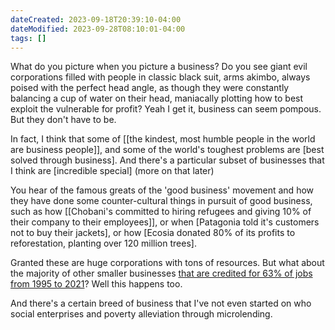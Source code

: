 ```yaml
---
dateCreated: 2023-09-18T20:39:10-04:00
dateModified: 2023-09-28T08:10:01-04:00
tags: []
---
```


What do you picture when you picture a business? Do you see giant evil corporations filled with people in classic black suit, arms akimbo, always poised with the perfect head angle, as though they were constantly balancing a cup of water on their head, maniacally plotting how to best exploit the vulnerable for profit? Yeah I get it, business can seem pompous. But they don't have to be.

In fact, I think that some of [[the kindest, most humble people in the world are business people]], and some of the world's toughest problems are [best solved through business]. And there's a particular subset of businesses that I think are [incredible special] (more on that later)

You hear of the famous greats of the 'good business' movement and how they have done some counter-cultural things in pursuit of good business, such as how [[Chobani's committed to hiring refugees and giving 10% of their company to their employees]], or when [Patagonia told it's customers not to buy their jackets], or how [Ecosia donated 80% of its profits to reforestation, planting over 120 million trees]. 

Granted these are huge corporations with tons of resources. But what about the majority of other smaller businesses [that are credited for 63% of jobs from 1995 to 2021](https://www.uschamber.com/small-business/state-of-small-business-now)? Well this happens too.

And there's a certain breed of business that I've not even started on who  social enterprises and poverty alleviation through microlending.